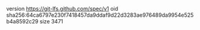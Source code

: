 version https://git-lfs.github.com/spec/v1
oid sha256:64ca6797e230f7418457da9ddaf9d22d3283ae976489da9954e525b4a8592c29
size 3471
